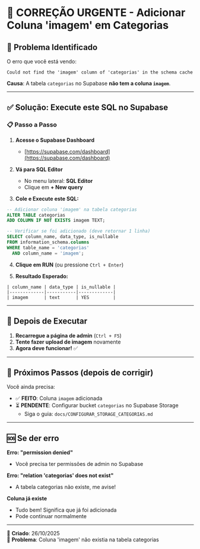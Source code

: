 # 🔧 CORREÇÃO URGENTE - Adicionar Coluna 'imagem' em Categorias

## 🎯 Problema Identificado

O erro que você está vendo:
```
Could not find the 'imagem' column of 'categorias' in the schema cache
```

**Causa**: A tabela `categorias` no Supabase **não tem a coluna `imagem`**.

---

## ✅ Solução: Execute este SQL no Supabase

### 📋 Passo a Passo

1. **Acesse o Supabase Dashboard**
   - [https://supabase.com/dashboard](https://supabase.com/dashboard)

2. **Vá para SQL Editor**
   - No menu lateral: **SQL Editor**
   - Clique em **+ New query**

3. **Cole e Execute este SQL:**

```sql
-- Adicionar coluna 'imagem' na tabela categorias
ALTER TABLE categorias
ADD COLUMN IF NOT EXISTS imagem TEXT;

-- Verificar se foi adicionado (deve retornar 1 linha)
SELECT column_name, data_type, is_nullable
FROM information_schema.columns
WHERE table_name = 'categorias'
  AND column_name = 'imagem';
```

4. **Clique em RUN** (ou pressione `Ctrl + Enter`)

5. **Resultado Esperado:**
```
| column_name | data_type | is_nullable |
|-------------|-----------|-------------|
| imagem      | text      | YES         |
```

---

## 🔄 Depois de Executar

1. **Recarregue a página de admin** (`Ctrl + F5`)
2. **Tente fazer upload de imagem** novamente
3. **Agora deve funcionar!** ✅

---

## 📝 Próximos Passos (depois de corrigir)

Você ainda precisa:
- ✅ **FEITO**: Coluna `imagem` adicionada
- ⏳ **PENDENTE**: Configurar bucket `categorias` no Supabase Storage
  - Siga o guia: `docs/CONFIGURAR_STORAGE_CATEGORIAS.md`

---

## 🆘 Se der erro

**Erro: "permission denied"**
- Você precisa ter permissões de admin no Supabase

**Erro: "relation 'categorias' does not exist"**
- A tabela categorias não existe, me avise!

**Coluna já existe**
- Tudo bem! Significa que já foi adicionada
- Pode continuar normalmente

---

📅 **Criado**: 26/10/2025  
🐛 **Problema**: Coluna 'imagem' não existia na tabela categorias
